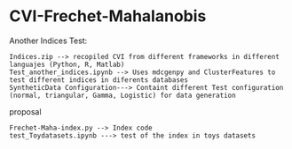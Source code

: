 # CVI-Frechet-Mahalanobis

Another Indices Test:

	Indices.zip --> recopiled CVI from different frameworks in different languajes (Python, R, Matlab)
	Test_another_indices.ipynb --> Uses mdcgenpy and ClusterFeatures to test different indices in diferents databases
    SyntheticData Configuration---> Containt different Test configuration (normal, triangular, Gamma, Logistic) for data generation

proposal

	Frechet-Maha-index.py --> Index code
	test_Toydatasets.ipynb ---> test of the index in toys datasets
